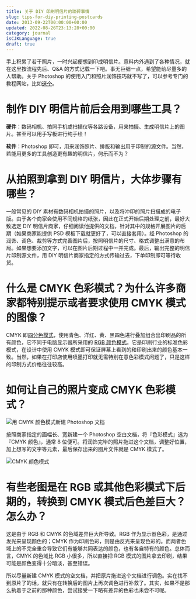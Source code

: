 ```yaml
---
title: 关于 DIY 印刷明信片的琐碎事情
slug: tips-for-diy-printing-postcards
date: 2013-09-22T00:00:00+00:00
updated: 2022-08-26T23:13:28+00:00
category: journal
isCJKLanguage: true
draft: true
---
```


手上积累了若干照片，一时兴起便想到印成明信片。意料内外遇到了各种情况，就在这里按流程先后、Q&A 的方式记载一下吧。事无巨细一点，希望能给尽量多的人帮助。关于 Photoshop 的使用入门和照片润饰技巧就不写了，可以参考专门的教程网站，比如<del><a href="https://www.68ps.com/zt/CS5/" target="_blank">这个</a></del>。

# 制作 DIY 明信片前后会用到哪些工具？

**硬件**：数码相机、拍照手机或扫描仪等各路设备，用来拍摄、生成明信片上的图片。甚至可以用手写板进行纯手绘！

**软件**：Photoshop 即可，用来润饰照片、排版和输出用于印制的源文件。当然，若能用更多的工具创造更有趣的明信片，何乐而不为？

# 从拍照到拿到 DIY 明信片，大体步骤有哪些？

一般常见的 DIY 素材有数码相机拍摄的照片，以及将冲印的照片扫描成的电子版。由于各个商家会使用不同规格的纸张，因此在正式开始后期处理之前，最好大致选定 DIY 明信片商家，仔细阅读他提供的文档，针对其中的规格开展图片的后期（如果商家能提供 PSD 模板下载就更好了，可以直接套用）。经 Photoshop 的润饰、调色、裁剪等方式完善图片后，按照明信片的尺寸、格式调整出满意的布局。如果想要添加文字，可以在图片后期过程中一并完成。最后，输出完整的明信片印制源文件，用 DIY 明信片商家指定的方式传输过去，下单印制即可等待收货。

# 什么是 CMYK 色彩模式？为什么许多商家都特别提示或者要求使用 CMYK 模式的图像？

CMYK 即<a href="https://zh.wikipedia.org/zh-cn/%E5%8D%B0%E5%88%B7%E5%9B%9B%E5%88%86%E8%89%B2%E6%A8%A1%E5%BC%8F" target="_blank">四分色模式</a>，使用青色、洋红、黄、黑四色进行叠加组合出印刷品的所有颜色，它不同于电脑显示器所采用的 <a href="https://zh.wikipedia.org/wiki/RGB" target="_blank">RGB 颜色模式</a>。它是印刷行业的标准色彩模式，在设计中使用 CMYK 模式即可保证屏幕上看到的和印刷出来的颜色基本一致。当然，如果在打印店使用喷墨打印就无需特别在意色彩模式问题了，只是这样的印制方式价格往往较高。

# 如何让自己的照片变成 CMYK 色彩模式？

![用 CMYK 颜色模式新建 Photoshop 文档](/img/diy-postcards/cmyk-1.png)

按照商家指定的画幅长、宽新建一个 Photoshop 空白文档，将『色彩模式』选为『CMYK 颜色』，通常 8 位便可。将润饰完毕的照片拖进这个文档，调整好位置，加上想写的文字等元素，最后保存出来的图片文件就是 CMYK 模式了。

![CMYK 颜色模式](/img/diy-postcards/cmyk-2.png)

# 有些老图是在 RGB 或其他色彩模式下后期的，转换到 CMYK 模式后色差巨大？怎么办？

这是由于 RGB 和 CMYK 的色域差异巨大所导致。RGB 作为显示器色彩，是通过发光来呈现颜色的；CMYK 作为印刷色彩，则是由反光来呈现色彩的。而两者色域上的不完全重合导致它们有能够共同表达的颜色，也有各自特有的颜色。总体而言，CMYK 的色域比 RGB 小很多，所以直接把 RGB 模式的图片拿去印刷，结果可能是颜色变得十分暗淡，甚至错误。

所以尽量新建 CMYK 模式的空文档，并把原片拖进这个文档进行调色。实在找不到原片了的话，就只有在转换后的图片上再次调色进行补救了。其实，如果不是那么执着于之前的那种颜色，尝试接受一下略有差异的色彩也未尝不可呢。
